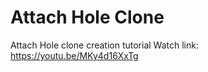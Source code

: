 # Attach Hole Clone
 Attach Hole clone creation tutorial
 Watch link:
 https://youtu.be/MKy4d16XxTg
